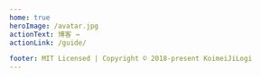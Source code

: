 ```yaml
---
home: true
heroImage: /avatar.jpg
actionText: 博客 →
actionLink: /guide/

footer: MIT Licensed | Copyright © 2018-present KoimeiJiLogi
---
```


